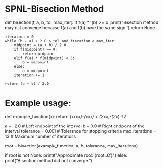 # SPNL-Bisection Method
    
   def bisection(f, a, b, tol, max_iter):
    if f(a) * f(b) >= 0:
        print("Bisection method may not converge because f(a) and f(b) have the same sign.")
        return None

    iteration = 0
    while (b - a) / 2.0 > tol and iteration < max_iter:
        midpoint = (a + b) / 2.0
        if f(midpoint) == 0:
            return midpoint
        elif f(a) * f(midpoint) < 0:
            b = midpoint
        else:
            a = midpoint
        iteration += 1

    return (a + b) / 2.0

# Example usage:
def example_function(x):
    return (x*x*x*x)-(x*x*x) + (2*x*x)-(2*x)-12

a = -2.0 # Left endpoint of the interval
b = 0.0  # Right endpoint of the interval
tolerance = 0.001 # Tolerance for stopping criteria
max_iterations = 13 # Maximum number of iterations

root = bisection(example_function, a, b, tolerance, max_iterations)

if root is not None:
    print(f"Approximate root: {root:.6f}")
else:
    print("Bisection method did not converge.")
